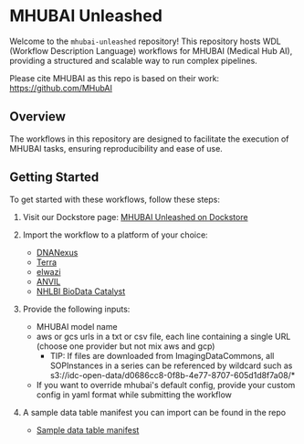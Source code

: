 # MHUBAI Unleashed

Welcome to the `mhubai-unleashed` repository! This repository hosts WDL (Workflow Description Language) workflows for MHUBAI (Medical Hub AI), providing a structured and scalable way to run complex pipelines.


Please cite MHUBAI as this repo is based on their work:
https://github.com/MHubAI

## Overview

The workflows in this repository are designed to facilitate the execution of MHUBAI tasks, ensuring reproducibility and ease of use.

## Getting Started

To get started with these workflows, follow these steps:

1. Visit our Dockstore page: [MHUBAI Unleashed on Dockstore](https://dockstore.org/workflows/github.com/vkt1414/mhubai-unleashed/mhubaiDockerfileWorkflow:main?tab=info)

2. Import the workflow to a platform of your choice:
   - [DNANexus](https://www.dnanexus.com/)
   - [Terra](https://app.terra.bio/)
   - [elwazi](https://elwazi.org/)
   - [ANVIL](https://anvilproject.org/)
   - [NHLBI BioData Catalyst](https://biocatalyst.nhlbi.nih.gov/)

3. Provide the following inputs:
   - MHUBAI model name
   - aws or gcs urls in a txt or csv file, each line containing a single URL (choose one provider but not mix aws and gcp)
     - TIP: If files are downloaded from ImagingDataCommons, all SOPInstances in a series can be referenced by wildcard such as s3://idc-open-data/d0686cc8-0f8b-4e77-8707-605d1d8f7a08/*
   - If you want to override mhubai's default config, provide your custom config in yaml format while submitting the workflow
     
5. A sample data table manifest you can import can be found in the repo
   - [Sample data table manifest](https://github.com/vkt1414/mhubai-unleashed/blob/main/examples/mhubai_workflow.tsv)



